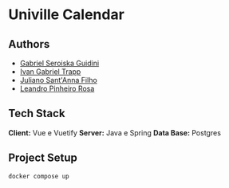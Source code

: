 # Univille Calendar


## Authors

- [Gabriel Seroiska Guidini](https://github.com/gabrielguidini)
- [Ivan Gabriel Trapp](https://github.com/trappivan)
- [Juliano Sant'Anna Filho](https://github.com/julianosantannafilho)
- [Leandro Pinheiro Rosa](https://www.github.com/leaandropinheiro)

## Tech Stack

**Client:** Vue e Vuetify
**Server:** Java e Spring
**Data Base:** Postgres

## Project Setup

```sh
docker compose up
```

